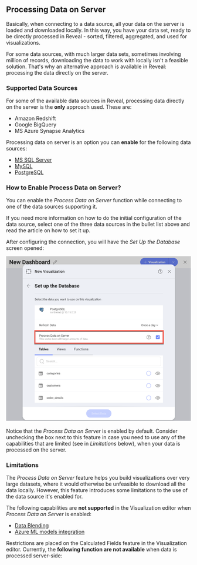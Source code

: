 ## Processing Data on Server

Basically, when connecting to a data source, all your data on the server is loaded and downloaded locally.  In this way, you have your data set, ready to be directly processed in Reveal - sorted, filtered, aggregated, and used for visualizations. 

For some data sources, with much larger data sets, sometimes involving million of records, downloading the data to work with locally isn't a feasible solution. That's why an alternative approach is available in Reveal: processing the data directly on the server. 

### Supported Data Sources

For some of the available data sources in Reveal, processing data directly on the server is the **only** approach used. These are: 

* Amazon Redshift
* Google BigQuery
* MS Azure Synapse Analytics  

Processing data on server is an option you can **enable** for the following data sources: 

* [MS SQL Server](supported-data-sources/microsoft-sql-server.md)
* [MySQL](supported-data-sources/mysql.md)
* [PostgreSQL](supported-data-sources/postgresql.md)

### How to Enable Process Data on Server?

You can enable the _Process Data on Server_ function while connecting to one of the data sources supporting it. 

If you need more information on how to do the initial configuration of the data source, select one of the three data sources in the bullet list above and read the article on how to set it up. 

After configuring the connection, you will have the _Set Up the Database_ screen opened: 

<img src="images/process-data-server-checkbox.png" alt="New Process data on server checkbox added in the Set Up the Database dialog in PostgreSQL" width="800"/>

Notice that the _Process Data on Server_ is enabled by default. Consider unchecking the box next to this feature in case you need to use any of the capabilities that are limited (see in _Limitations_ below), when your data is processed on the server.

### Limitations 

The _Process Data on Server_ feature helps you build visualizations over very large datasets, where it would otherwise be unfeasible to download all the data locally. However, this feature introduces some limitations to the use of the data source it's enabled for.  

The following capabilities are **not supported** in the Visualization editor when _Process Data on Server_ is enabled: 

* [Data Blending](data-blending.md) 
* [Azure ML models integration](azure-machine-learning-models.md)

Restrictions are placed on the Calculated Fields feature in the Visualization editor. Currently, the **following function are not available** when data is processed server-side: 



